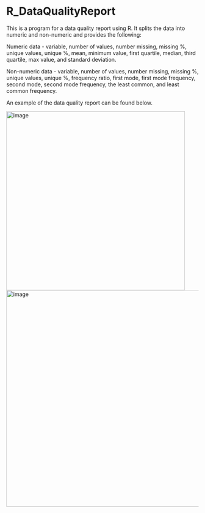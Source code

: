 # R_DataQualityReport

This is a program for a data quality report using R. It splits the data into numeric and non-numeric and provides the following:

Numeric data - variable, number of values, number missing, missing %, unique values, unique %, mean, minimum value, first quartile, median, third quartile, max value, and standard deviation. 

Non-numeric data - variable, number of values, number missing, missing %, unique values, unique %, frequency ratio, first mode, first mode frequency, second mode, second mode frequency, the least common, and least common frequency.

An example of the data quality report can be found below. 

<img width="468" alt="image" src="https://user-images.githubusercontent.com/98120331/227535440-2d379150-945a-45c9-a5b4-825d4454f06a.png">
<img width="567" alt="image" src="https://user-images.githubusercontent.com/98120331/227535470-ceb942e7-a891-46e1-8990-afa774faedea.png">
